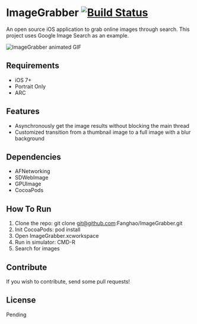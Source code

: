 # ImageGrabber [![Build Status](https://api.travis-ci.org/Fanghao/ImageGrabber.png?branch=master)](https://api.travis-ci.org/Fanghao/ImageGrabber?branch=master)

An open source iOS application to grab online images through search. This project uses Google Image Search as an example.

![ImageGrabber animated GIF](http://s30.postimg.org/nw3lhi5zj/Image_Grabber_Demo.gif)

## Requirements

* iOS 7+
* Portrait Only
* ARC

## Features

* Asynchronously get the image results without blocking the main thread
* Customized transition from a thumbnail image to a full image with a blur background

## Dependencies

* AFNetworking
* SDWebImage
* GPUImage
* CocoaPods

## How To Run

1. Clone the repo:    git clone git@github.com:Fanghao/ImageGrabber.git
2. Init CocoaPods:    pod install
3. Open ImageGrabber.xcworkspace
4. Run in simulator:  CMD-R
5. Search for images

## Contribute

If you wish to contribute, send some pull requests!

## License

Pending
